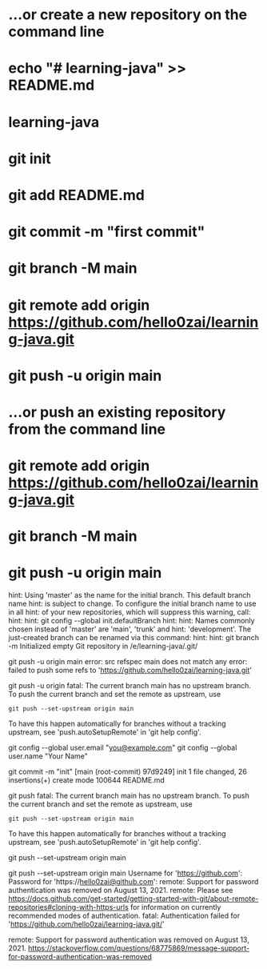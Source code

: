 # …or create a new repository on the command line
# echo "# learning-java" >> README.md
# learning-java
# git init
# git add README.md
# git commit -m "first commit"
# git branch -M main
# git remote add origin https://github.com/hello0zai/learning-java.git
# git push -u origin main

# …or push an existing repository from the command line
# git remote add origin https://github.com/hello0zai/learning-java.git
# git branch -M main
# git push -u origin main

hint: Using 'master' as the name for the initial branch. This default branch name
hint: is subject to change. To configure the initial branch name to use in all
hint: of your new repositories, which will suppress this warning, call:
hint:
hint:   git config --global init.defaultBranch <name>
hint:
hint: Names commonly chosen instead of 'master' are 'main', 'trunk' and
hint: 'development'. The just-created branch can be renamed via this command:
hint:
hint:   git branch -m <name>
Initialized empty Git repository in /e/learning-java/.git/


git push -u origin main
error: src refspec main does not match any
error: failed to push some refs to 'https://github.com/hello0zai/learning-java.git'


git push -u origin
fatal: The current branch main has no upstream branch.
To push the current branch and set the remote as upstream, use

    git push --set-upstream origin main

To have this happen automatically for branches without a tracking
upstream, see 'push.autoSetupRemote' in 'git help config'.

git config --global user.email "you@example.com"
git config --global user.name "Your Name"


git commit -m "init"
[main (root-commit) 97d9249] init
 1 file changed, 26 insertions(+)
 create mode 100644 README.md

git push
fatal: The current branch main has no upstream branch.
To push the current branch and set the remote as upstream, use

    git push --set-upstream origin main

To have this happen automatically for branches without a tracking
upstream, see 'push.autoSetupRemote' in 'git help config'.


git push --set-upstream origin main

git push --set-upstream origin main
Username for 'https://github.com':
Password for 'https://hello0zai@github.com':
remote: Support for password authentication was removed on August 13, 2021.
remote: Please see https://docs.github.com/get-started/getting-started-with-git/about-remote-repositories#cloning-with-https-urls for information on currently recommended modes of authentication.
fatal: Authentication failed for 'https://github.com/hello0zai/learning-java.git/'



remote: Support for password authentication was removed on August 13, 2021.
https://stackoverflow.com/questions/68775869/message-support-for-password-authentication-was-removed
